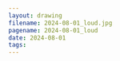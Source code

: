 ```yaml
---
layout: drawing
filename: 2024-08-01_loud.jpg
pagename: 2024-08-01_loud
date: 2024-08-01
tags:
---
```

